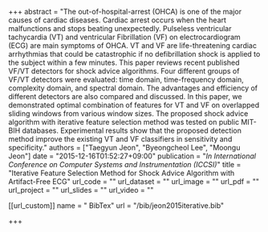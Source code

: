 +++
abstract = "The out-of-hospital-arrest (OHCA) is one of the major causes of cardiac diseases. Cardiac arrest occurs when the heart malfunctions and stops beating unexpectedly. Pulseless ventricular tachycardia (VT) and ventricular Fibrillation (VF) on electrocardiogram (ECG) are main symptoms of OHCA. VT and VF are life-threatening cardiac arrhythmias that could be catastrophic if no defibrillation shock is applied to the subject within a few minutes. This paper reviews recent published VF/VT detectors for shock advice algorithms. Four different groups of VF/VT detectors were evaluated: time domain, time-frequency domain, complexity domain, and spectral domain. The advantages and efficiency of different detectors are also compared and discussed. In this paper, we demonstrated optimal combination of features for VT and VF on overlapped sliding windows from various window sizes. The proposed shock advice algorithm with iterative feature selection method was tested on public MIT-BIH databases. Experimental results show that the proposed detection method improve the existing VT and VF classifiers in sensitivity and specificity."
authors = ["Taegyun Jeon", "Byeongcheol Lee", "Moongu Jeon"]
date = "2015-12-16T01:52:27+09:00"
publication = "*In International Conference on Computer Systems and Instrumentation (ICCSI)*"
title = "Iterative Feature Selection Method for Shock Advice Algorithm with Artifact-Free ECG"
url_code = ""
url_dataset = ""
url_image = ""
url_pdf = ""
url_project = ""
url_slides = ""
url_video = ""

[[url_custom]]
name = " BibTex"
url = "/bib/jeon2015iterative.bib"


+++


